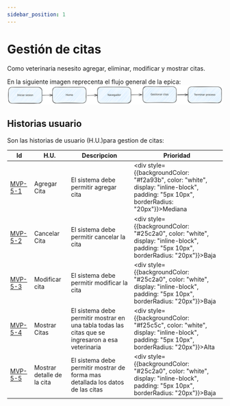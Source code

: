 ```yaml
---
sidebar_position: 1
---
```


# Gestión de citas
Como veterinaria nesesito agregar, eliminar, modificar y mostrar citas.

En la siguiente imagen reprecenta el flujo general de la epica:
![Task Flow de Gestionar citas](/img/gestionar_citas/gestionar_citas.svg)

## Historias usuario
Son las historias de usuario (H.U.)para gestion de citas:

| Id | H.U. | Descripcion | Prioridad |
|--------| -------- | -------- | --------|
| [MVP-5-1](./mvp-5-1) | Agregar Cita | El sistema debe permitir agregar cita | <div style={{backgroundColor: "#f2a93b", color: "white", display: "inline-block", padding: "5px 10px", borderRadius: "20px"}}>Mediana</div> |
| [MVP-5-2](./mvp-5-2) | Cancelar Cita | El sistema debe permitir cancelar la cita | <div style={{backgroundColor: "#25c2a0", color: "white", display: "inline-block", padding: "5px 10px", borderRadius: "20px"}}>Baja</div> |
| [MVP-5-3](./mvp-5-3) | Modificar cita | El sistema debe permitir modificar la cita | <div style={{backgroundColor: "#25c2a0", color: "white", display: "inline-block", padding: "5px 10px", borderRadius: "20px"}}>Baja</div> |
| [MVP-5-4](./mvp-5-4) | Mostrar Citas | El sistema debe permitir mostrar en una tabla todas las citas que se ingresaron a esa veterinaria | <div style={{backgroundColor: "#f25c5c", color: "white", display: "inline-block", padding: "5px 10px", borderRadius: "20px"}}>Alta</div>  |
| [MVP-5-5](./mvp-5-5) | Mostrar detalle de la cita | El sistema debe permitir mostrar de forma mas detallada los datos de las citas | <div style={{backgroundColor: "#25c2a0", color: "white", display: "inline-block", padding: "5px 10px", borderRadius: "20px"}}>Baja</div> |



